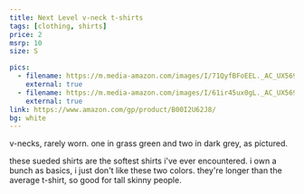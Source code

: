 ```yaml
---
title: Next Level v-neck t-shirts
tags: [clothing, shirts]
price: 2
msrp: 10
size: S

pics:
  - filename: https://m.media-amazon.com/images/I/71QyfBFoEEL._AC_UX569_.jpg
    external: true
  - filename: https://m.media-amazon.com/images/I/61ir45ux0gL._AC_UX569_.jpg
    external: true
link: https://www.amazon.com/gp/product/B00I2U62J8/
bg: white
---
```


v-necks, rarely worn.  one in grass green and two in dark grey, as pictured.

these sueded shirts are the softest shirts i've ever encountered.  i own a
bunch as basics, i just don't like these two colors.  they're longer than the
average t-shirt, so good for tall skinny people.
